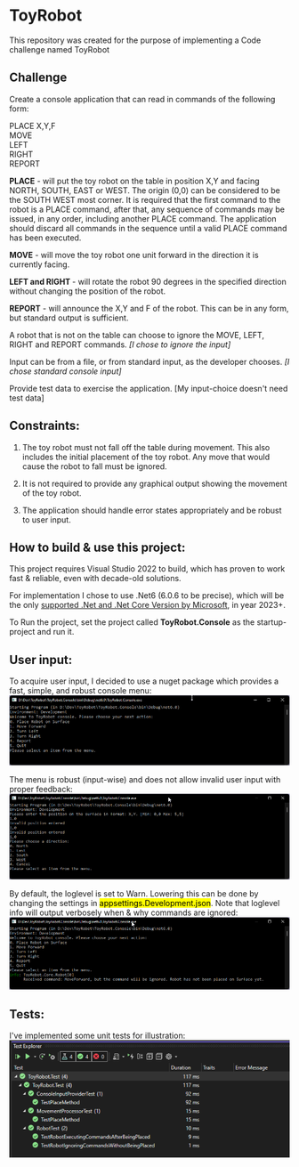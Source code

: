 # ToyRobot
This repository was created for the purpose of implementing a Code challenge named ToyRobot

## Challenge
Create a console application that can read in commands of the following form:

PLACE X,Y,F<br>
MOVE<br>
LEFT<br>
RIGHT<br>
REPORT<br>

<b>PLACE</b> - will put the toy robot on the table in position X,Y and facing NORTH, SOUTH, EAST or WEST. The origin (0,0)
can be considered to be the SOUTH WEST most corner. It is required that the first command to the robot is a PLACE
command, after that, any sequence of commands may be issued, in any order, including another PLACE command. The
application should discard all commands in the sequence until a valid PLACE command has been executed. 

<b>MOVE</b> - will move the toy robot one unit forward in the direction it is currently facing.<br>

<b>LEFT and RIGHT </b> - will rotate the robot 90 degrees in the specified direction without changing the position of the
robot.<br> 

<b>REPORT</b> - will announce the X,Y and F of the robot. This can be in any form, but standard output is sufficient.

A robot that is not on the table can choose to ignore the MOVE, LEFT, RIGHT and REPORT commands. <i>[I chose to ignore the input]</i> 

Input can be from a file, or from standard input, as the developer chooses. <i>[I chose standard console input]</i>

Provide test data to exercise the application. [My input-choice doesn't need test data]

## Constraints:

1. The toy robot must not fall off the table during movement. This also includes the initial placement of the toy robot. Any
move that would cause the robot to fall must be ignored.

2. It is not required to provide any graphical output showing the movement of the toy robot.
3. The application should handle error states appropriately and be robust to user input.

## How to build & use this project:

This project requires Visual Studio 2022 to build, which has proven to work fast & reliable, even with decade-old solutions.

For implementation I chose to use .Net6 (6.0.6 to be precise), which will be the only [supported .Net and .Net Core Version by Microsoft](https://docs.microsoft.com/en-us/lifecycle/products/microsoft-net-and-net-core), in year 2023+.

To Run the project, set the project called <b>ToyRobot.Console</b> as the startup-project and run it.<br>

## User input:
To acquire user input, I decided to use a nuget package which provides a fast, simple, and robust console menu:
![Startup Console](Readme/startup.console.png)

The menu is robust (input-wise) and does not allow invalid user input with proper feedback: ![invalid input](Readme/console.invalidinput.png)

By default, the loglevel is set to Warn. Lowering this can be done by changing the settings in <mark>appsettings.Development.json</mark>. Note that loglevel info will output verbosely when & why commands are ignored: ![verbose logging](Readme/console.moreinfo.png)

## Tests:
I've implemented some unit tests for illustration: <br>
![Tests](Readme/tests.png)









